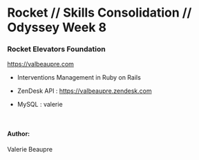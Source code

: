 # Rocket // Skills Consolidation // Odyssey Week 8

### Rocket Elevators Foundation

https://valbeaupre.com

- Interventions Management in Ruby on Rails

- ZenDesk API : https://valbeaupre.zendesk.com

- MySQL : valerie

</br>

#### Author:

Valerie Beaupre
